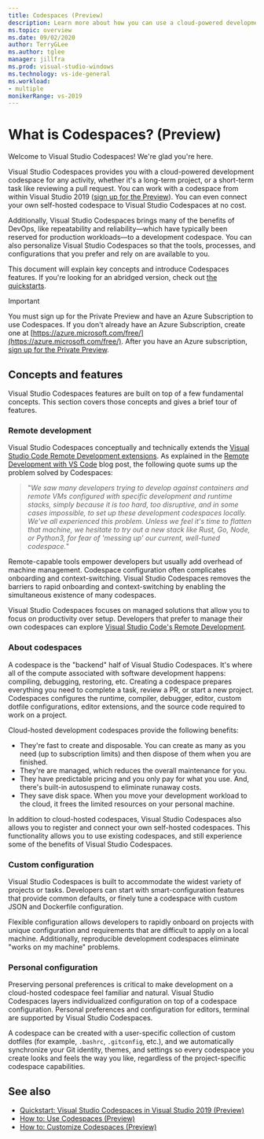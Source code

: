 ```yaml
---
title: Codespaces (Preview)
description: Learn more about how you can use a cloud-powered development codespace with Visual Studio 2019.
ms.topic: overview
ms.date: 09/02/2020
author: TerryGLee
ms.author: tglee
manager: jillfra
ms.prod: visual-studio-windows
ms.technology: vs-ide-general
ms.workload:
- multiple
monikerRange: vs-2019
---
```


# What is Codespaces? (Preview)

Welcome to Visual Studio Codespaces! We're glad you're here.

Visual Studio Codespaces provides you with a cloud-powered development codespace for any activity, whether it's a long-term project, or a short-term task like reviewing a pull request. You can work with a codespace from within Visual Studio 2019 ([sign up for the Preview](https://aka.ms/vsfutures-signup)). You can even connect your own self-hosted codespace to Visual Studio Codespaces at no cost.

Additionally, Visual Studio Codespaces brings many of the benefits of DevOps, like repeatability and reliability&mdash;which have typically been reserved for production workloads&mdash;to a development codespace. You can also personalize Visual Studio Codespaces so that the tools, processes, and configurations that you prefer and rely on are available to you.

This document will explain key concepts and introduce Codespaces features. If you're looking for an abridged version, check out [the quickstarts](/visualstudio/codespaces/quickstarts/vs/).

> [!IMPORTANT]
> You must sign up for the Private Preview and have an Azure Subscription to use Codespaces. If you don't already have an Azure Subscription, create one at [https://azure.microsoft.com/free/](https://azure.microsoft.com/free/). After you have an Azure subscription, [sign up for the Private Preview](https://aka.ms/vsfutures-signup).

## Concepts and features

Visual Studio Codespaces features are built on top of a few fundamental concepts. This section covers those concepts and gives a brief tour of features.

### Remote development

Visual Studio Codespaces conceptually and technically extends the [Visual Studio Code Remote Development extensions](https://marketplace.visualstudio.com/items?itemName=ms-vscode-remote.vscode-remote-extensionpack). As explained in the [Remote Development with VS Code](https://code.visualstudio.com/blogs/2019/05/02/remote-development) blog post, the following quote sums up the problem solved by Codespaces:

>"_We saw many developers trying to develop against containers and remote VMs configured with specific development and runtime stacks, simply because it is too hard, too disruptive, and in some cases impossible, to set up these development codespaces locally. We've all experienced this problem. Unless we feel it's time to flatten that machine, we hesitate to try out a new stack like Rust, Go, Node, or Python3, for fear of 'messing up' our current, well-tuned codespace._"

Remote-capable tools empower developers but usually add overhead of machine management. Codespace configuration often complicates onboarding and context-switching. Visual Studio Codespaces removes the barriers to rapid onboarding and context-switching by enabling the simultaneous existence of many codespaces.

Visual Studio Codespaces focuses on managed solutions that allow you to focus on productivity over setup. Developers that prefer to manage their own codespaces can explore [Visual Studio Code's Remote Development](https://code.visualstudio.com/docs/remote/remote-overview).

### About codespaces

A codespace is the "backend" half of Visual Studio Codespaces. It's where all of the compute associated with software development happens: compiling, debugging, restoring, etc. Creating a codespace prepares everything you need to complete a task, review a PR, or start a new project. Codespaces configures the runtime, compiler, debugger, editor, custom dotfile configurations, editor extensions, and the source code required to work on a project.

Cloud-hosted development codespaces provide the following benefits:

- They're fast to create and disposable. You can create as many as you need (up to subscription limits) and then dispose of them when you are finished.
- They're are managed, which reduces the overall maintenance for you.
- They have predictable pricing and you only pay for what you use. And, there's built-in autosuspend to eliminate runaway costs.
- They save disk space. When you move your development workload to the cloud, it frees the limited resources on your personal machine.

In addition to cloud-hosted codespaces, Visual Studio Codespaces also allows you to register and connect your own self-hosted codespaces. This functionality allows you to use existing codespaces, and still experience some of the benefits of Visual Studio Codespaces.

### Custom configuration

Visual Studio Codespaces is built to accommodate the widest variety of projects or tasks. Developers can start with smart-configuration features that provide common defaults, or finely tune a codespace with custom JSON and Dockerfile configuration.

Flexible configuration allows developers to rapidly onboard on projects with unique configuration and requirements that are difficult to apply on a local machine. Additionally, reproducible development codespaces eliminate "works on my machine" problems.

### Personal configuration

Preserving personal preferences is critical to make development on a cloud-hosted codespace feel familiar and natural. Visual Studio Codespaces layers individualized configuration on top of a codespace configuration. Personal preferences and configuration for editors, terminal are supported by Visual Studio Codespaces.

A codespace can be created with a user-specific collection of custom dotfiles (for example, `.bashrc`, `.gitconfig`, etc.), and we automatically synchronize your Git identity, themes, and settings so every codespace you create looks and feels the way you like, regardless of the project-specific codespace capabilities.

## See also

- [Quickstart: Visual Studio Codespaces in Visual Studio 2019 (Preview)](/visualstudio/codespaces/quickstarts/vs/)
- [How to: Use Codespaces (Preview)](use-visual-studio-codespaces.md)
- [How to: Customize Codespaces (Preview)](customize-codespaces.md)